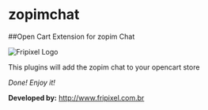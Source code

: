 # zopimchat
##Open Cart Extension for  zopim Chat

![Fripixel Logo](http://www.fripixel.com.br/wp-content/uploads/2015/08/logotipo.png "Fripixel Logo")

This plugins will add the zopim chat to your opencart store

*Done! Enjoy it!*

**Developed by:** http://www.fripixel.com.br